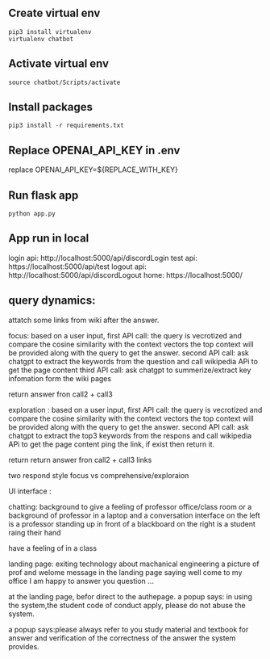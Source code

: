 ## Create virtual env
```
pip3 install virtualenv
virtualenv chatbot
```
## Activate virtual env
```
source chatbot/Scripts/activate
```

## Install packages
```
pip3 install -r requirements.txt
```
## Replace OPENAI_API_KEY in .env
replace OPENAI_API_KEY=${REPLACE_WITH_KEY}

## Run flask app
```
python app.py
```

## App run in local
login api: http://localhost:5000/api/discordLogin
test api: https://localhost:5000/api/test
logout api: http://localhost:5000/api/discordLogout
home: https://localhost:5000/


## query dynamics:


attatch some links from wiki after the answer.

focus:
based on a user input, 
first API call: the query is vecrotized and compare the cosine similarity with the context vectors
the top context will be provided along with the query to get the answer.
second API call: ask chatgpt to extract the keywords from the question and call wikipedia APi to get the page content
third API call: ask chatgpt to summerize/extract key infomation form the wiki pages

return answer fron call2 + call3


exploration :
based on a user input, 
first API call: the query is vecrotized and compare the cosine similarity with the context vectors
the top context will be provided along with the query to get the answer.
second API call: ask chatgpt to extract the top3 keywords from the respons and call wikipedia APi to get the page content
ping the link, if exist then return it.

return return answer fron call2 + call3 links




two respond style
focus vs comprehensive/exploraion 


UI interface :

chatting:
background to give a feeling of professor office/class room
or a background of professor in a laptop and a conversation interface
on the left is a professor standing up in front of a blackboard
on the right is a student raing their hand

have a feeling of in a class



landing page:
exiting technology about machanical engineering 
a picture of prof and welome message in the landing page saying well come to my office I am happy to answer you question ...

at the landing page, befor direct to the authepage. 
a popup says: in using the system,the student code of conduct apply, please do not abuse the system.

a popup says:please always refer to you study material and textbook for answer and verification of the correctness of the answer the system provides. 



